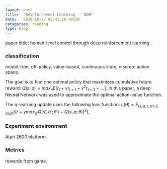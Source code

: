 ```yaml
---
layout: post
title:  "Reinforcement Learning -- DQN"
date:   2020-10-27 02:41:36 +0530
categories: reading
type: blog
---
```

[paper][paper] tittle: human-level control through deep reinforcement learning.

<h3>classification</h3> model-free, off-policy, value-based, continuous state, discrete action space.

The goal is to find one optimal policy that maximizes cumulative future reward: $Q(s,a)=max_{\pi}E[r_t + \gamma r_{t+1} + \gamma^2 r_{t+2} + ...]$. In this paper, a deep Neural Network was used to approximate the optimal action-value function.

The q-learning update uses the following loss function: $L(\theta)=E_{(s,a,r,s') \in U(D)}[(r + \gamma max_{a'}Q(s',a'; \theta') - Q(s,a; \theta))^2]$. 

<h3>Experiment environment</h3> Atari 2600 platform.

<h3>Metrics</h3> rewards from game.

[paper]:http://web.stanford.edu/class/psych209/Readings/MnihEtAlHassibis15NatureControlDeepRL.pdf